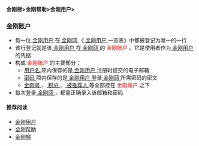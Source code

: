 #### 金刚梯>金刚帮助>金刚用户>
### 金刚账户
- 每一位[ 金刚用户 ](https://a2zitpro.github.io/web/kkuser)在[ 金刚网 ](https://a2zitpro.github.io/web/kksitecn)《[ 金刚用户 ](https://a2zitpro.github.io/web/kkuser)一览表》中都被登记为唯一的一行
- 该行登记就是该[ 金刚用户 ](https://a2zitpro.github.io/web/kkuser)在[ 金刚网 ](https://a2zitpro.github.io/web/kksitecn)的<font color="Red"> 金刚账户 </font>。它是使用者作为[ 金刚用户 ](https://a2zitpro.github.io/web/kkuser)的凭据
- 构成 <font color="Red"> 金刚账户 </font>的主要部分：<br>
  - [ 用户名 ](https://a2zitpro.github.io/web/用户名&密码)项内保存的是[ 金刚用户 ](https://a2zitpro.github.io/web/kkuser)注册时提交的电子邮箱
  - [ 密码 ](https://a2zitpro.github.io/web/用户名&密码)项内保存的是[ 金刚用户 ](https://a2zitpro.github.io/web/kkuser)登录[ 金刚网 ](https://a2zitpro.github.io/web/kksitecn)所需密码的密文
  - [ 金刚号 ](https://a2zitpro.github.io/web/金刚号)、[ 积分 ](https://a2zitpro.github.io/web/积分)、[ 被推荐人 ](https://a2zitpro.github.io/web/被推荐人)等全部挂在<font color="Red"> 金刚账户 </font>之下
- 每次登录[ 金刚网 ](https://a2zitpro.github.io/web/kksitecn)，都需正确录入该邮箱和密码

#### 推荐阅读
- [金刚用户](https://a2zitpro.github.io/web/list_kkuser)
- [金刚帮助](https://a2zitpro.github.io/web/list_helpkkvpn)
- [金刚梯](https://a2zitpro.github.io/web/dlb)
